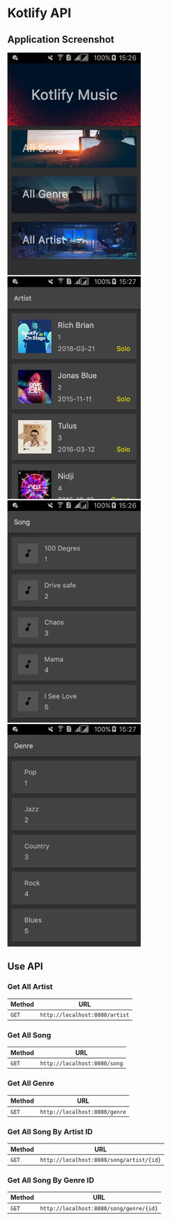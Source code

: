 # Kotlify API

## Application Screenshot

<img src="image/home.png" width="300">
<img src="image/artist.png" width="300">
<img src="image/song.png" width="300">
<img src="image/genre.png" width="300">

## Use API

### Get All Artist

| Method | URL |
| ------ | --- |
| `GET` | `http://localhost:8080/artist` |

### Get All Song

| Method | URL |
| ------ | --- |
| `GET` | `http://localhost:8080/song` |

### Get All Genre

| Method | URL |
| ------ | --- |
| `GET` | `http://localhost:8080/genre` |

### Get All Song By Artist ID

| Method | URL |
| ------ | --- |
| `GET` | `http://localhost:8080/song/artist/{id}` |

### Get All Song By Genre ID

| Method | URL |
| ------ | --- |
| `GET` | `http://localhost:8080/song/genre/{id}` |
